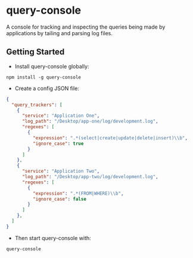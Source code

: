 # query-console
A console for tracking and inspecting the queries being made by applications by tailing and parsing log files.

## Getting Started
+ Install query-console globally:
```
npm install -g query-console
```

+ Create a config JSON file:
```json
{
  "query_trackers": [
    {
      "service": "Application One",
      "log_path": "/Desktop/app-one/log/development.log",
      "regexes": [
        {
          "expression": ".*(select|create|update|delete|insert)\\b",
          "ignore_case": true
        }
      ]
    },
    {
      "service": "Application Two",
      "log_path": "/Desktop/app-two/log/development.log",
      "regexes": [
        {
          "expression": ".*(FROM|WHERE)\\b",
          "ignore_case": false
        }
      ]
    },
  ]
}
```

+ Then start query-console with:
```
query-console
```
